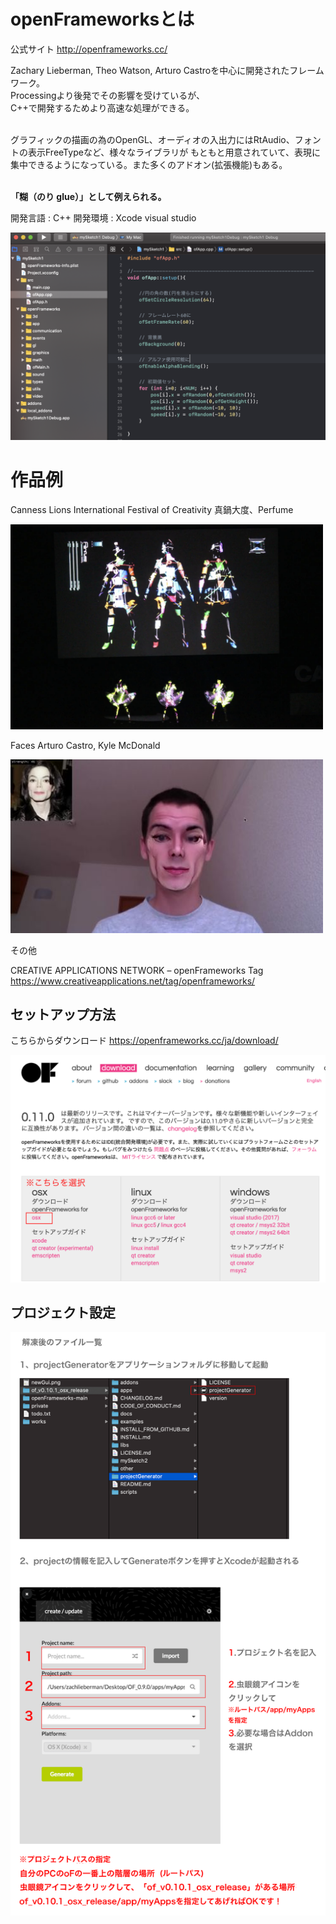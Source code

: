 # openFrameworksとは

公式サイト
http://openframeworks.cc/

Zachary Lieberman, Theo Watson, Arturo Castroを中心に開発されたフレームワーク。 <br>
Processingより後発でその影響を受けているが、<br>C++で開発するためより高速な処理ができる。<br><br>

グラフィックの描画の為のOpenGL、オーディオの入出力にはRtAudio、フォントの表示FreeTypeなど、様々なライブラリが
もともと用意されていて、表現に集中できるようになっている。また多くのアドオン(拡張機能)もある。<br><br>

**「糊（のり glue）」として例えられる。**

開発言語 : C++ 
開発環境 : Xcode visual studio

<img src="images/of.png" width="600px">

# 作品例

Canness Lions International Festival of Creativity 
真鍋大度、Perfume 

<img src="images/pufume.png" width="500px">

Faces 
Arturo Castro, Kyle McDonald

<img src="images/faces.jpg" width="500px">

その他

CREATIVE APPLICATIONS NETWORK – openFrameworks Tag 
https://www.creativeapplications.net/tag/openframeworks/

## セットアップ方法
こちらからダウンロード 
https://openframeworks.cc/ja/download/

<img src="images/daunload.png" width="600px">

## プロジェクト設定


<img src="images/project_generato.png" width="700px">
